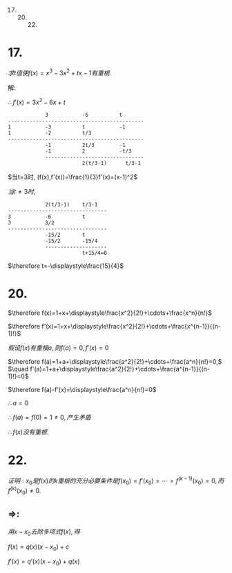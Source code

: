 17. 20. 22. 

# 17.

$求t值使f(x)=x^3-3x^2+tx-1有重根.$

解:

$\therefore f'(x)=3x^2-6x+t$

                3           -6          t
    --------------------------------------------
    1           -3          t           -1
    1           -2          t/3
    --------------------------------------------
                -1          2t/3        -1
                -1          2           -t/3
                --------------------------------
                            2(t/3-1)      t/3-1

$当t=3时, (f(x),f'(x))=\frac{1}{3}f'(x)=(x-1)^2$

$当t\neq 3时,$

                2(t/3-1)    t/3-1
    --------------------------------
    3           -6          t
    3           3/2
    --------------------------------
                -15/2       t
                -15/2       -15/4
                --------------------
                            t+15/4=0
                
$\therefore t=-\displaystyle\frac{15}{4}$

# 20.

$\therefore f(x)=1+x+\displaystyle\frac{x^2}{2!}+\cdots+\frac{x^n}{n!}$

$\therefore f'(x)=1+x+\displaystyle\frac{x^2}{2!}+\cdots+\frac{x^{n-1}}{(n-1)!}$

$假设f(x)有重根a,则f(a)=0, f'(x)=0$

$\therefore f(a)=1+a+\displaystyle\frac{a^2}{2!}+\cdots+\frac{a^n}{n!}=0,$
$\quad f'(a)=1+a+\displaystyle\frac{a^2}{2!}+\cdots+\frac{a^{n-1}}{(n-1)!}=0$

$\therefore f(a)-f'(x)=\displaystyle\frac{a^n}{n!}=0$

$\therefore a=0$

$\therefore f(a)=f(0)=1 \neq 0, 产生矛盾$

$\therefore f(x)没有重根.$


# 22.

$证明: x_0是f(x)的k重根的充分必要条件是f(x_0)=f'(x_0)=\cdots =f^{(k-1)}(x_0)=0, 而f^{(k)}(x_0)\neq 0.$

## $\Rightarrow$:

$用x-x_0去除多项式f(x), 得$

$f(x)=q(x)(x-x_0)+c$

$f'(x)=q'(x)(x-x_0)+q(x)$

